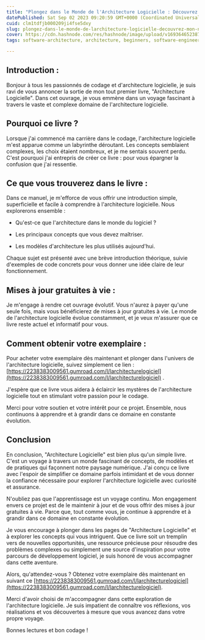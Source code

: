 ```yaml
---
title: "Plongez dans le Monde de l'Architecture Logicielle : Découvrez mon Nouveau Livre !"
datePublished: Sat Sep 02 2023 09:20:59 GMT+0000 (Coordinated Universal Time)
cuid: clm1tdfjb000209ji4fse5dxy
slug: plongez-dans-le-monde-de-larchitecture-logicielle-decouvrez-mon-nouveau-livre
cover: https://cdn.hashnode.com/res/hashnode/image/upload/v1693646523870/fc83c36b-63cc-44bb-bd1e-3b0938552ba9.jpeg
tags: software-architecture, architecture, beginners, software-engineering

---
```


## Introduction :

Bonjour à tous les passionnés de codage et d'architecture logicielle, je suis ravi de vous annoncer la sortie de mon tout premier livre, "Architecture Logicielle". Dans cet ouvrage, je vous emmène dans un voyage fascinant à travers le vaste et complexe domaine de l'architecture logicielle.

## Pourquoi ce livre ?

Lorsque j'ai commencé ma carrière dans le codage, l'architecture logicielle m'est apparue comme un labyrinthe déroutant. Les concepts semblaient complexes, les choix étaient nombreux, et je me sentais souvent perdu. C'est pourquoi j'ai entrepris de créer ce livre : pour vous épargner la confusion que j'ai ressentie.

## Ce que vous trouverez dans le livre :

Dans ce manuel, je m'efforce de vous offrir une introduction simple, superficielle et facile à comprendre à l'architecture logicielle. Nous explorerons ensemble :

* Qu'est-ce que l'architecture dans le monde du logiciel ?
    
* Les principaux concepts que vous devez maîtriser.
    
* Les modèles d'architecture les plus utilisés aujourd'hui.
    

Chaque sujet est présenté avec une brève introduction théorique, suivie d'exemples de code concrets pour vous donner une idée claire de leur fonctionnement.

## Mises à jour gratuites à vie :

Je m'engage à rendre cet ouvrage évolutif. Vous n'aurez à payer qu'une seule fois, mais vous bénéficierez de mises à jour gratuites à vie. Le monde de l'architecture logicielle évolue constamment, et je veux m'assurer que ce livre reste actuel et informatif pour vous.

## Comment obtenir votre exemplaire :

Pour acheter votre exemplaire dès maintenant et plonger dans l'univers de l'architecture logicielle, suivez simplement ce lien : [https://2238383009561.gumroad.com/l/larchitecturelogiciel](https://2238383009561.gumroad.com/l/larchitecturelogiciel) .

J'espère que ce livre vous aidera à éclaircir les mystères de l'architecture logicielle tout en stimulant votre passion pour le codage.

Merci pour votre soutien et votre intérêt pour ce projet. Ensemble, nous continuons à apprendre et à grandir dans ce domaine en constante évolution.

## Conclusion

En conclusion, "Architecture Logicielle" est bien plus qu'un simple livre. C'est un voyage à travers un monde fascinant de concepts, de modèles et de pratiques qui façonnent notre paysage numérique. J'ai conçu ce livre avec l'espoir de simplifier ce domaine parfois intimidant et de vous donner la confiance nécessaire pour explorer l'architecture logicielle avec curiosité et assurance.

N'oubliez pas que l'apprentissage est un voyage continu. Mon engagement envers ce projet est de le maintenir à jour et de vous offrir des mises à jour gratuites à vie. Parce que, tout comme vous, je continue à apprendre et à grandir dans ce domaine en constante évolution.

Je vous encourage à plonger dans les pages de "Architecture Logicielle" et à explorer les concepts qui vous intriguent. Que ce livre soit un tremplin vers de nouvelles opportunités, une ressource précieuse pour résoudre des problèmes complexes ou simplement une source d'inspiration pour votre parcours de développement logiciel, je suis honoré de vous accompagner dans cette aventure.

Alors, qu'attendez-vous ? Obtenez votre exemplaire dès maintenant en suivant ce [https://2238383009561.gumroad.com/l/larchitecturelogiciel](https://2238383009561.gumroad.com/l/larchitecturelogiciel).

Merci d'avoir choisi de m'accompagner dans cette exploration de l'architecture logicielle. Je suis impatient de connaître vos réflexions, vos réalisations et vos découvertes à mesure que vous avancez dans votre propre voyage.

Bonnes lectures et bon codage !